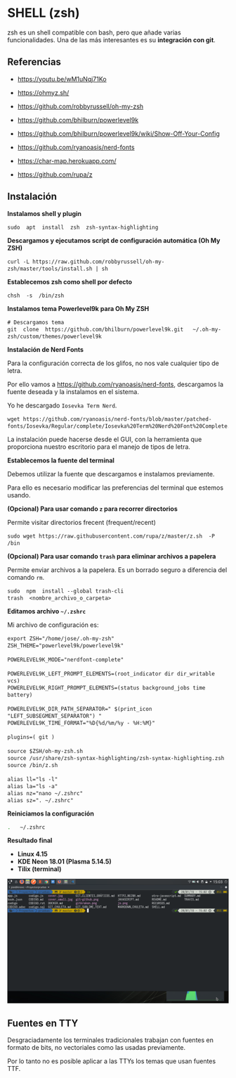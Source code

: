 # SHELL (zsh)

zsh es un shell compatible con bash, pero que añade varias funcionalidades. Una de las más interesantes es su **integración con git**. 

## Referencias

- https://youtu.be/wM1uNqj71Ko

- https://ohmyz.sh/
- https://github.com/robbyrussell/oh-my-zsh
- https://github.com/bhilburn/powerlevel9k
- https://github.com/bhilburn/powerlevel9k/wiki/Show-Off-Your-Config
- https://github.com/ryanoasis/nerd-fonts
- https://char-map.herokuapp.com/
- https://github.com/rupa/z



## Instalación

**Instalamos shell y plugin**

```shell
sudo  apt  install  zsh  zsh-syntax-highlighting
```

**Descargamos y ejecutamos script de configuración automática (Oh My ZSH)** 

```shell
curl -L https://raw.github.com/robbyrussell/oh-my-zsh/master/tools/install.sh | sh
```


**Establecemos zsh como shell por defecto**

```shell
chsh  -s  /bin/zsh
```


**Instalamos tema Powerlevel9k para Oh My ZSH**

```shell
# Descargamos tema
git  clone  https://github.com/bhilburn/powerlevel9k.git   ~/.oh-my-zsh/custom/themes/powerlevel9k
```


**Instalación de Nerd Fonts**

Para la configuración correcta de los glifos, no nos vale cualquier tipo de letra. 

Por ello vamos a https://github.com/ryanoasis/nerd-fonts, descargamos la fuente deseada y la instalamos en el sistema. 

Yo he descargado `Iosevka Term Nerd`.

```shell
wget https://github.com/ryanoasis/nerd-fonts/blob/master/patched-fonts/Iosevka/Regular/complete/Iosevka%20Term%20Nerd%20Font%20Complete.ttf
```

La instalación puede hacerse desde el GUI, con la herramienta que proporciona nuestro escritorio para el manejo de tipos de letra. 


**Establecemos la fuente del terminal**

Debemos utilizar la fuente que descargamos e instalamos previamente.

Para ello es necesario modificar las preferencias del terminal que estemos usando.


**(Opcional) Para usar comando `z` para recorrer directorios**

Permite visitar directorios frecent (frequent/recent)

```shell
sudo wget https://raw.githubusercontent.com/rupa/z/master/z.sh  -P  /bin
```

**(Opcional) Para usar comando `trash` para eliminar archivos a papelera**

Permite enviar archivos a la papelera. Es un borrado seguro a diferencia del comando `rm`.

```shell 
sudo  npm  install --global trash-cli
trash  <nombre_archivo_o_carpeta>
```


**Editamos archivo `~/.zshrc`**

Mi archivo de configuración es:

```shell
export ZSH="/home/jose/.oh-my-zsh"
ZSH_THEME="powerlevel9k/powerlevel9k"

POWERLEVEL9K_MODE="nerdfont-complete"

POWERLEVEL9K_LEFT_PROMPT_ELEMENTS=(root_indicator dir dir_writable vcs)
POWERLEVEL9K_RIGHT_PROMPT_ELEMENTS=(status background_jobs time battery)

POWERLEVEL9K_DIR_PATH_SEPARATOR=" $(print_icon "LEFT_SUBSEGMENT_SEPARATOR") "
POWERLEVEL9K_TIME_FORMAT="%D{%d/%m/%y - %H:%M}"

plugins=( git )

source $ZSH/oh-my-zsh.sh
source /usr/share/zsh-syntax-highlighting/zsh-syntax-highlighting.zsh
source /bin/z.sh

alias ll="ls -l"
alias la="ls -a"
alias nz="nano ~/.zshrc"
alias sz=". ~/.zshrc"
```

**Reiniciamos la configuración**

```sh
.   ~/.zshrc
```

**Resultado final**

- **Linux 4.15**
- **KDE Neon 18.01 (Plasma 5.14.5)**
- **Tilix (terminal)**

![zsh powerlevel9k](zsh-powerlevel9k.png)



## Fuentes en TTY

Desgraciadamente los terminales tradicionales trabajan con fuentes en formato de bits, no vectoriales como las usadas previamente. 

Por lo tanto no es posible aplicar a las TTYs los temas que usan fuentes TTF. 
